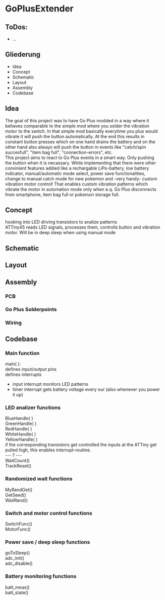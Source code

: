 # GoPlusExtender

## ToDos:
- ...

## Gliederung
- Idea
- Concept
- Schematic
- Layout
- Assembly
- Codebase

## Idea
The goal of this project was to have Go Plus modded in a way where it behaves comparable to the simple mod where you solder the vibration motor to the switch. In that simple mod basically everytime you plus would vibrate it will push the button automatically. At the end this results in constant button presses which on one hand drains the battery and on the other hand also always will push the button in events like "catch/spin succesfull", "item bag full", "connection-errors", etc.  
This project aims to react to Go Plus events in a smart way. Only pushing the button when it is necassary. While implementing that there were other convinient features addied like a rechargable LiPo-battery, low battery indicator, manual/automatic mode select, power save functionalities, change to manual catch mode for new pokemon and -very handy- custom vibration motor control! That enables custom vibration patterns which vibrate the motor in automation mode only when e.q. Go Plus disconnects from smartphone, item bag full or pokemon storage full.

## Concept
hooking into LED driving transistors to analize patterns  
ATTiny45 reads LED signals, processes them, controlls button and vibration motor. Will be in deep sleep when using manual mode

## Schematic

## Layout

## Assembly
### PCB

### Go Plus Solderpoints

### Wiring

## Codebase

### Main function
main( ):  
defines input/output pins  
defines interrupts
- input interrupt monitors LED patterns
- timer interrupt gets battery voltage every our (also whenever you power it up)

### LED analizer functions
BlueHandle( )  
GreenHandle( )  
RedHandle( )  
WhiteHandle( )  
YellowHandle( )  
if the corresponding transistors get controlled the inputs at the ATTiny get pulled high, this enables interrupt-routine.  
--- ? ---  
WaitCount()  
TrackReset()  

### Randomized wait functions
MyRandGet()  
GetSeed()  
WaitRand()  

### Switch and motor control functions
SwitchFunc()  
MotorFunc()  

### Power save / deep sleep functions
goToSleep()  
adc_init()  
adc_disable()  

### Battery monitoring functions
batt_meas()  
batt_state()  
